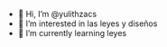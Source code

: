 - 👋 Hi, I’m @yulithzacs
- 👀 I’m interested in  las leyes y diseños
- 🌱 I’m currently learning  leyes
